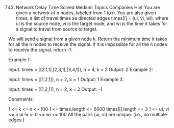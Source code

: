 743. Network Delay Time
Solved
Medium
Topics
Companies
Hint
You are given a network of n nodes, labeled from 1 to n. You are also given times, a list of travel times as directed edges times[i] = (ui, vi, wi), where ui is the source node, vi is the target node, and wi is the time it takes for a signal to travel from source to target.

We will send a signal from a given node k. Return the minimum time it takes for all the n nodes to receive the signal. If it is impossible for all the n nodes to receive the signal, return -1.

 

Example 1:


Input: times = [[2,1,1],[2,3,1],[3,4,1]], n = 4, k = 2
Output: 2
Example 2:

Input: times = [[1,2,1]], n = 2, k = 1
Output: 1
Example 3:

Input: times = [[1,2,1]], n = 2, k = 2
Output: -1
 

Constraints:

1 <= k <= n <= 100
1 <= times.length <= 6000
times[i].length == 3
1 <= ui, vi <= n
ui != vi
0 <= wi <= 100
All the pairs (ui, vi) are unique. (i.e., no multiple edges.)
